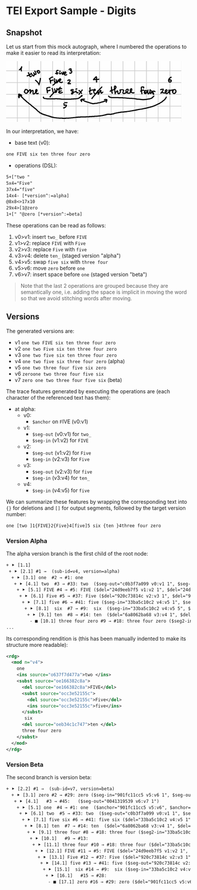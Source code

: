 # TEI Export Sample - Digits

## Snapshot

Let us start from this mock autograph, where I numbered the operations to make it easier to read its interpretation:

![mock autograph](img/mock-autograph-digits.png)

In our interpretation, we have:

- base text (v0):

```txt
one FIVE six ten three four zero
```

- operations (DSL):

```txt
5+["two "
5x4="Five"
37x4="five"
14x4- [*version^:=alpha]
@8x8<>17x10
29x4>[1@zero
1+[" "@zero [*version^:=beta]
```

These operations can be read as follows:

1. v0>v1: insert `two_` before `FIVE`
2. v1>v2: replace `FIVE` with `Five`
3. v2>v3: replace `Five` with `five`
4. v3>v4: delete `ten_` (staged version "alpha")
5. v4>v5: swap `five six` with `three four`
6. v5>v6: move `zero` before `one`
7. v6>v7: insert space before `one` (staged version "beta")

>Note that the last 2 operations are grouped because they are semantically one, i.e. adding the space is implicit in moving the word so that we avoid stitching words after moving.

## Versions

The generated versions are:

- v1 `one two FIVE six ten three four zero`
- v2 `one two Five six ten three four zero`
- v3 `one two five six ten three four zero`
- v4 `one two five six three four zero` (alpha)
- v5 `one two three four five six zero`
- v6 `zeroone two three four five six`
- v7 `zero one two three four five six` (beta)

The trace features generated by executing the operations are (each character of the referenced text has them):

- at alpha:
  - v0:
    - `$anchor` on `F`IVE (v0:v1)
  - v1:
    - `$seg-out` (v0:v1) for `two_`
    - `$seg-in` (v1:v2) for `FIVE`
  - v2:
    - `$seg-out` (v1:v2) for `Five`
    - `$seg-in` (v2:v3) for `Five`
  - v3:
    - `$seg-out` (v2:v3) for `five`
    - `$seg-in` (v3:v4) for `ten_`
  - v4:
    - `$seg-in` (v4:v5) for `five`

We can summarize these features by wrapping the corresponding text into `{}` for deletions and `[]` for output segments, followed by the target version number:

```txt
one [two ]1{FIVE}2{Five}4[five]5 six {ten }4three four zero
```

### Version Alpha

The alpha version branch is the first child of the root node:

```txt
+ ⯈ [1.1]
 + ⯈ [2.1] #1 →  (sub-id=v4, version=alpha)
  + ⯈ [3.1] one  #2 → #1: one 
   + ⯈ [4.1] two  #3 → #33: two  ($seg-out="c0b3f7a099 v0:v1 1", $seg-out="c0b3f7a099 v0:v1 2", $seg-out="c0b3f7a099 v0:v1 3", $seg-out="c0b3f7a099 v0:v1 4")
    + ⯈ [5.1] FIVE #4 → #5: FIVE ($del="24d9eeb7f5 v1:v2 1", $del="24d9eeb7f5 v1:v2 2", $del="24d9eeb7f5 v1:v2 3", $del="24d9eeb7f5 v1:v2 4")
     + ⯈ [6.1] Five #5 → #37: Five ($del="920c73814c v2:v3 1", $del="920c73814c v2:v3 2", $del="920c73814c v2:v3 3", $del="920c73814c v2:v3 4")
      + ⯈ [7.1] five #6 → #41: five ($seg-in="33ba5c10c2 v4:v5 1", $seg-out="920c73814c v2:v3 1", $seg-in="33ba5c10c2 v4:v5 2", $seg-out="920c73814c v2:v3 2", $seg-in="33ba5c10c2 v4:v5 3", $seg-out="920c73814c v2:v3 3", $seg-in="33ba5c10c2 v4:v5 4", $seg-out="920c73814c v2:v3 4")
       + ⯈ [8.1]  six  #7 → #9:  six  ($seg-in="33ba5c10c2 v4:v5 5", $seg-in="33ba5c10c2 v4:v5 6", $seg-in="33ba5c10c2 v4:v5 7", $seg-in="33ba5c10c2 v4:v5 8")
        + ⯈ [9.1] ten  #8 → #14: ten  ($del="6a8062ba68 v3:v4 1", $del="6a8062ba68 v3:v4 2", $del="6a8062ba68 v3:v4 3", $del="6a8062ba68 v3:v4 4")
         - ■ [10.1] three four zero #9 → #18: three four zero ($seg2-in="33ba5c10c2 v4:v5 1", $seg2-in="33ba5c10c2 v4:v5 2", $seg2-in="33ba5c10c2 v4:v5 3", $seg2-in="33ba5c10c2 v4:v5 4", $seg2-in="33ba5c10c2 v4:v5 5", $seg2-in="33ba5c10c2 v4:v5 6", $seg2-in="33ba5c10c2 v4:v5 7", $seg2-in="33ba5c10c2 v4:v5 8", $seg2-in="33ba5c10c2 v4:v5 9", $seg2-in="33ba5c10c2 v4:v5 10")
...
```

Its corresponding rendition is (this has been manually indented to make its structure more readable):

```xml
<rdg>
  <mod n="v4">
    one 
    <ins source="o637f7d477a">two </ins>
    <subst source="oe166382c8a">
      <del source="oe166382c8a">FIVE</del>
      <subst source="occ3e52155c">
        <del source="occ3e52155c">Five</del>
        <ins source="occ3e52155c">five</ins>
      </subst>
       six 
      <del source="oeb34c1c747">ten </del>
      three four zero
    </subst>
  </mod>
</rdg>
```

### Version Beta

The second branch is version beta:

```txt
+ ⯈ [2.2] #1 →  (sub-id=v7, version=beta)
  + ⯈ [3.1] zero #2 → #29: zero ($seg-in="901fc11cc5 v5:v6 1", $seg-out="901fc11cc5 v5:v6 1", $seg-in="901fc11cc5 v5:v6 2", $seg-out="901fc11cc5 v5:v6 2", $seg-in="901fc11cc5 v5:v6 3", $seg-out="901fc11cc5 v5:v6 3", $seg-in="901fc11cc5 v5:v6 4", $seg-out="901fc11cc5 v5:v6 4")
   + ⯈ [4.1]   #3 → #45:   ($seg-out="0041319539 v6:v7 1")
    + ⯈ [5.1] one  #4 → #1: one  ($anchor="901fc11cc5 v5:v6", $anchor="0041319539 v6:v7")
     + ⯈ [6.1] two  #5 → #33: two  ($seg-out="c0b3f7a099 v0:v1 1", $seg-out="c0b3f7a099 v0:v1 2", $seg-out="c0b3f7a099 v0:v1 3", $seg-out="c0b3f7a099 v0:v1 4")
      + ⯈ [7.1] five six #6 → #41: five six ($del="33ba5c10c2 v4:v5 1", $del="33ba5c10c2 v4:v5 2", $del="33ba5c10c2 v4:v5 3", $del="33ba5c10c2 v4:v5 4", $del="33ba5c10c2 v4:v5 5", $del="33ba5c10c2 v4:v5 6", $del="33ba5c10c2 v4:v5 7", $del="33ba5c10c2 v4:v5 8")
       + ⯈ [8.1] ten  #7 → #14: ten  ($del="6a8062ba68 v3:v4 1", $del="6a8062ba68 v3:v4 2", $del="6a8062ba68 v3:v4 3", $del="6a8062ba68 v3:v4 4")
        + ⯈ [9.1] three four #8 → #18: three four ($seg2-in="33ba5c10c2 v4:v5 1", $seg-out="33ba5c10c2 v4:v5 1", $seg2-in="33ba5c10c2 v4:v5 2", $seg-out="33ba5c10c2 v4:v5 2", $seg2-in="33ba5c10c2 v4:v5 3", $seg-out="33ba5c10c2 v4:v5 3", $seg2-in="33ba5c10c2 v4:v5 4", $seg-out="33ba5c10c2 v4:v5 4", $seg2-in="33ba5c10c2 v4:v5 5", $seg-out="33ba5c10c2 v4:v5 5", $seg2-in="33ba5c10c2 v4:v5 6", $seg-out="33ba5c10c2 v4:v5 6", $seg2-in="33ba5c10c2 v4:v5 7", $seg-out="33ba5c10c2 v4:v5 7", $seg2-in="33ba5c10c2 v4:v5 8", $seg-out="33ba5c10c2 v4:v5 8", $seg2-in="33ba5c10c2 v4:v5 9", $seg-out="33ba5c10c2 v4:v5 9", $seg2-in="33ba5c10c2 v4:v5 10", $seg-out="33ba5c10c2 v4:v5 10")
         + ⯈ [10.1]   #9 → #13:  
          + ⯈ [11.1] three four #10 → #18: three four ($del="33ba5c10c2 v4:v5 1", $del="33ba5c10c2 v4:v5 2", $del="33ba5c10c2 v4:v5 3", $del="33ba5c10c2 v4:v5 4", $del="33ba5c10c2 v4:v5 5", $del="33ba5c10c2 v4:v5 6", $del="33ba5c10c2 v4:v5 7", $del="33ba5c10c2 v4:v5 8", $del="33ba5c10c2 v4:v5 9", $del="33ba5c10c2 v4:v5 10")
           + ⯈ [12.1] FIVE #11 → #5: FIVE ($del="24d9eeb7f5 v1:v2 1", $del="24d9eeb7f5 v1:v2 2", $del="24d9eeb7f5 v1:v2 3", $del="24d9eeb7f5 v1:v2 4")
            + ⯈ [13.1] Five #12 → #37: Five ($del="920c73814c v2:v3 1", $del="920c73814c v2:v3 2", $del="920c73814c v2:v3 3", $del="920c73814c v2:v3 4")
             + ⯈ [14.1] five #13 → #41: five ($seg-out="920c73814c v2:v3 1", $seg-in="33ba5c10c2 v4:v5 1", $seg2-out="33ba5c10c2 v4:v5 1", $seg-out="920c73814c v2:v3 2", $seg-in="33ba5c10c2 v4:v5 2", $seg2-out="33ba5c10c2 v4:v5 2", $seg-out="920c73814c v2:v3 3", $seg-in="33ba5c10c2 v4:v5 3", $seg2-out="33ba5c10c2 v4:v5 3", $seg-out="920c73814c v2:v3 4", $seg-in="33ba5c10c2 v4:v5 4", $seg2-out="33ba5c10c2 v4:v5 4")
              + ⯈ [15.1]  six #14 → #9:  six ($seg-in="33ba5c10c2 v4:v5 5", $seg2-out="33ba5c10c2 v4:v5 5", $seg-in="33ba5c10c2 v4:v5 6", $seg2-out="33ba5c10c2 v4:v5 6", $seg-in="33ba5c10c2 v4:v5 7", $seg2-out="33ba5c10c2 v4:v5 7", $seg-in="33ba5c10c2 v4:v5 8", $seg2-out="33ba5c10c2 v4:v5 8")
               + ⯈ [16.1]   #15 → #28:  
                - ■ [17.1] zero #16 → #29: zero ($del="901fc11cc5 v5:v6 1", $del="901fc11cc5 v5:v6 2", $del="901fc11cc5 v5:v6 3", $del="901fc11cc5 v5:v6 4")
```
